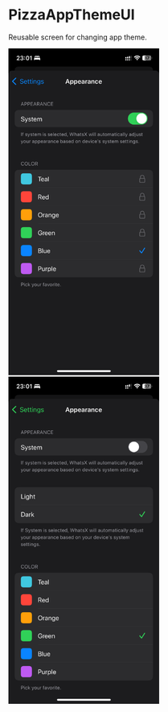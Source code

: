 # PizzaAppThemeUI

Reusable screen for changing app theme.

<img src="../Resources/Libs/PizzaAppThemeUI/without_pro.png" width=300>
<img src="../Resources/Libs/PizzaAppThemeUI/with_pro.png" width=300>
